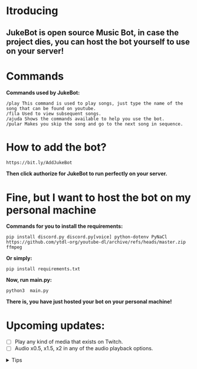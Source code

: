 # **Itroducing**
## **JukeBot is open source Music Bot, in case the project dies, you can host the bot yourself to use on your server!**
# **Commands**
**Commands used by JukeBot:**
```
/play This command is used to play songs, just type the name of the song that can be found on youtube.
/fila Used to view subsequent songs.
/ajuda Shows the commands available to help you use the bot.
/pular Makes you skip the song and go to the next song in sequence.
```
# **How to add the bot?**
```
https://bit.ly/AddJukeBot
```
**Then click authorize for JukeBot to run perfectly on your server.**
# Fine, but I want to host the bot on my personal machine
**Commands for you to install the requirements:**
```
pip install discord.py discord.py[voice] python-dotenv PyNaCl https://github.com/ytdl-org/youtube-dl/archive/refs/heads/master.zip ffmpeg
```
**Or simply:**
```
pip install requirements.txt
```
**Now, run main.py:**
```
python3  main.py
```
**There is, you have just hosted your bot on your personal machine!**

# Upcoming updates:
- [ ] Play any kind of media that exists on Twitch.
- [ ] Audio x0.5, x1.5, x2 in any of the audio playback options.

<details>
<summary>Tips</summary>
If you upload the bot to a hosting service, don't forget to create the .env file with your: DISCORD_TOKEN and BOT_ID
</details>
